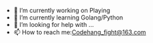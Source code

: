 - 🔭 I’m currently working on Playing
- 🌱 I’m currently learning Golang/Python
- 🤔 I’m looking for help with …
- 📫 How to reach me:Codehang_fight@163.com

